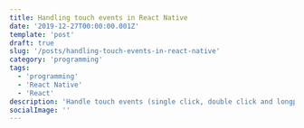 ```yaml
---
title: Handling touch events in React Native
date: '2019-12-27T00:00:00.001Z'
template: 'post'
draft: true
slug: '/posts/handling-touch-events-in-react-native'
category: 'programming'
tags:
  - 'programming'
  - 'React Native'
  - 'React'
description: 'Handle touch events (single click, double click and longpress) in React Native'
socialImage: ''
---
```

